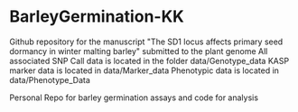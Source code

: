 # BarleyGermination-KK
Github repository for the manuscript "The SD1 locus affects primary seed dormancy in winter malting barley" submitted to the plant genome
All associated SNP Call data is located in the folder data/Genotype_data
KASP marker data is located in data/Marker_data
Phenotypic data is located in data/Phenotype_Data


Personal Repo for barley germination assays and code for analysis
